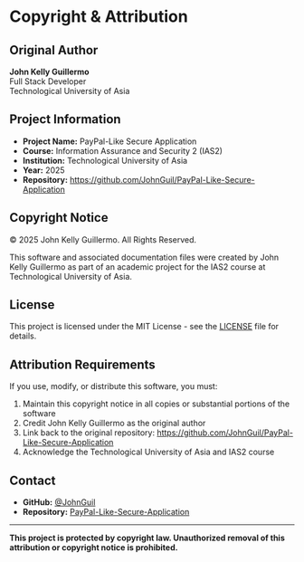 # Copyright & Attribution

## Original Author

**John Kelly Guillermo**  
Full Stack Developer  
Technological University of Asia

## Project Information

- **Project Name:** PayPal-Like Secure Application
- **Course:** Information Assurance and Security 2 (IAS2)
- **Institution:** Technological University of Asia
- **Year:** 2025
- **Repository:** https://github.com/JohnGuil/PayPal-Like-Secure-Application

## Copyright Notice

© 2025 John Kelly Guillermo. All Rights Reserved.

This software and associated documentation files were created by John Kelly Guillermo 
as part of an academic project for the IAS2 course at Technological University of Asia.

## License

This project is licensed under the MIT License - see the [LICENSE](LICENSE) file for details.

## Attribution Requirements

If you use, modify, or distribute this software, you must:

1. Maintain this copyright notice in all copies or substantial portions of the software
2. Credit John Kelly Guillermo as the original author
3. Link back to the original repository: https://github.com/JohnGuil/PayPal-Like-Secure-Application
4. Acknowledge the Technological University of Asia and IAS2 course

## Contact

- **GitHub:** [@JohnGuil](https://github.com/JohnGuil)
- **Repository:** [PayPal-Like-Secure-Application](https://github.com/JohnGuil/PayPal-Like-Secure-Application)

---

**This project is protected by copyright law. Unauthorized removal of this attribution 
or copyright notice is prohibited.**
